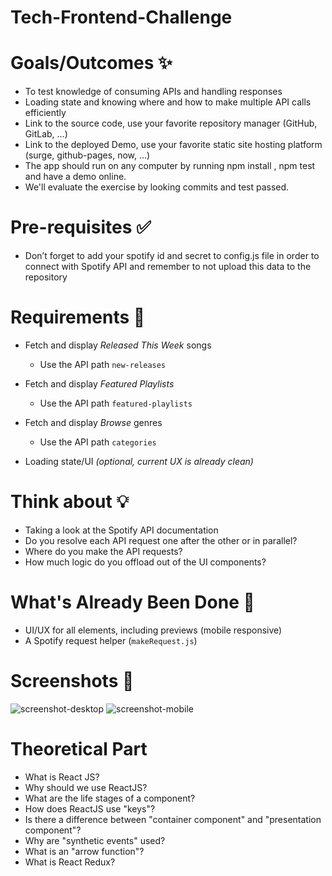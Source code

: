 # Tech-Frontend-Challenge

# Goals/Outcomes ✨
- To test knowledge of consuming APIs and handling responses
- Loading state and knowing where and how to make multiple API calls efficiently
- Link to the source code, use your favorite repository manager (GitHub, GitLab, ...)
- Link to the deployed Demo, use your favorite static site hosting platform (surge, github-pages, now, ...)
- The app should run on any computer by running npm install , npm test and have a demo online.
- We'll evaluate the exercise by looking commits and test passed.

# Pre-requisites ✅
- Don’t forget to add your spotify id and secret to config.js file in order to connect with Spotify API and remember to not upload this data to the repository

# Requirements 📖
- Fetch and display *Released This Week* songs
  - Use the API path `new-releases`
- Fetch and display *Featured Playlists*
  - Use the API path `featured-playlists`
- Fetch and display *Browse* genres
  - Use the API path `categories`
 
- Loading state/UI *(optional, current UX is already clean)*

# Think about 💡
- Taking a look at the Spotify API documentation
- Do you resolve each API request one after the other or in parallel?
- Where do you make the API requests?
- How much logic do you offload out of the UI components?

# What's Already Been Done 🏁
- UI/UX for all elements, including previews (mobile responsive)
- A Spotify request helper (`makeRequest.js`)

# Screenshots 🌄

![screenshot-desktop](https://puu.sh/GwPLE/3be580156a.png)
![screenshot-mobile](https://puu.sh/GwPLS/0bcb566d23.png)

# Theoretical Part
- What is React JS?
- Why should we use ReactJS?
- What are the life stages of a component?
- How does ReactJS use "keys"?
- Is there a difference between "container component" and "presentation component"?
- Why are "synthetic events" used?
- What is an "arrow function"?
- What is React Redux?
